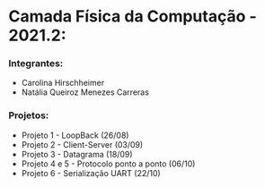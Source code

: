# Camada Física da Computação - 2021.2:
### Integrantes: 
 - Carolina Hirschheimer
 - Natália Queiroz Menezes Carreras


### Projetos:
 - Projeto 1 - LoopBack (26/08)
 - Projeto 2 - Client-Server (03/09)
 - Projeto 3 - Datagrama (18/09)
 - Projeto 4 e 5 - Protocolo ponto a ponto (06/10)
 - Projeto 6 - Serialização UART (22/10)
